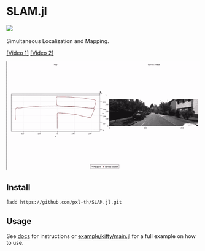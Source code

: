 # SLAM.jl

[![](https://img.shields.io/badge/docs-dev-blue.svg)](https://pxl-th.github.io/SLAM.jl/dev/)

Simultaneous Localization and Mapping.

[[Video 1]](https://youtu.be/XLFdwK0FIYI)
[[Video 2]](https://youtu.be/wmPZ63hQe7U)

![KITTY 05 sequence demo](res/kitty-05.gif)

## Install

```bash
]add https://github.com/pxl-th/SLAM.jl.git
```

## Usage

See [docs](https://pxl-th.github.io/SLAM.jl/dev/) for instructions
or [example/kitty/main.jl](https://github.com/pxl-th/SLAM.jl/tree/master/example/kitty/main.jl)
for a full example on how to use.
